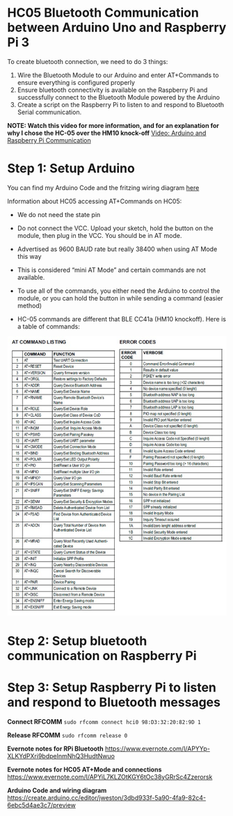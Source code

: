 # HC05 Bluetooth Communication between Arduino Uno and Raspberry Pi 3
To create bluetooth connection, we need to do 3 things:

1. Wire the Bluetooth Module to our Arduino and enter AT+Commands to ensure everything is configured properly
2. Ensure bluetooth connectivity is available on the Raspberry Pi and successfully connect to the Bluetooth Module powered by the Arduino
3. Create a script on the Raspberry Pi to listen to and respond to Bluetooth Serial communication.

**NOTE: Watch this video for more information, and for an explanation for why I chose the HC-05 over the HM10 knock-off**
[Video: Arduino and Raspberry Pi Communication](https://www.youtube.com/watch?v=rnuwRSg_uRA&lc=z23atfo5vzndepyxv04t1aokgmi5e4jk1yjotohtn2zjbk0h00410)

# Step 1: Setup Arduino #
You can find my Arduino Code and the fritzing wiring diagram [here](https://create.arduino.cc/editor/jweston/3dbd933f-5a90-4fa9-82c4-6ebc5d4ae3c7/preview)

Information about HC05 accessing AT+Commands on HC05:

* We do not need the state pin
* Do not connect the VCC. Upload your sketch, hold the button on the module, then plug in the VCC. You should be in AT mode.
* Advertised as 9600 BAUD rate but really 38400 when using AT Mode this way
* This is considered “mini AT Mode” and certain commands are not available.
* To use all of the commands, you either need the Arduino to control the module, or you can hold the button in while sending a command (easier method)

* HC-05 commands are different that BLE CC41a (HM10 knockoff). Here is a table of commands:

![HC05 AT](https://github.com/Josh-Weston/ArduinoRPi/blob/master/HC05.png)

# Step 2: Setup bluetooth communication on Raspberry Pi #




# Step 3: Setup Raspberry Pi to listen and respond to Bluetooth messages #




**Connect RFCOMM**
`sudo rfcomm connect hci0 98:D3:32:20:82:9D 1`

**Release RFCOMM**
`sudo rfcomm release 0`

**Evernote notes for RPi Bluetooth**
https://www.evernote.com/l/APYYp-XLKYdPXri9bdpeInmNhQ3HudtNwuo

**Evernote notes for HC05 AT+Mode and connections**
https://www.evernote.com/l/APYiL7KLZOtKGY6tOc38yGRrSc4Zzerorsk

**Arduino Code and wiring diagram** https://create.arduino.cc/editor/jweston/3dbd933f-5a90-4fa9-82c4-6ebc5d4ae3c7/preview

